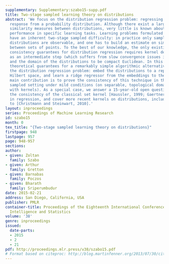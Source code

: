 ```yaml
---
supplementary: Supplementary:szabo15-supp.pdf
title: Two-stage sampled learning theory on distributions
abstract: 'We focus on the distribution regression problem: regressing to a real-valued
  response from a probability distribution. Although there exist a large number of
  similarity measures between distributions, very little is known about their generalization
  performance in specific learning tasks. Learning problems formulated on distributions
  have an inherent two-stage sampled difficulty: in practice only samples from sampled
  distributions are observable, and one has to build an estimate on similarities computed
  between sets of points. To the best of our knowledge, the only existing method with
  consistency guarantees for distribution regression requires kernel density estimation
  as an intermediate step (which suffers from slow convergence issues in high dimensions),
  and the domain of the distributions to be compact Euclidean. In this paper, we provide
  theoretical guarantees for a remarkably simple algorithmic alternative to solve
  the distribution regression problem: embed the distributions to a reproducing kernel
  Hilbert space, and learn a ridge regressor from the embeddings to the outputs. Our
  main contribution is to prove the consistency of this technique in the two-stage
  sampled setting under mild conditions (on separable, topological domains endowed
  with kernels). As a special case, we answer a 15-year-old open question: we establish
  the consistency of the classical set kernel [Haussler, 1999; Gaertner et. al, 2002]
  in regression, and cover more recent kernels on distributions, including those due
  to [Christmann and Steinwart, 2010].'
layout: inproceedings
series: Proceedings of Machine Learning Research
id: szabo15
month: 0
tex_title: "{Two-stage sampled learning theory on distributions}"
firstpage: 948
lastpage: 957
page: 948-957
sections: 
author:
- given: Zoltan
  family: Szabo
- given: Arthur
  family: Gretton
- given: Barnabas
  family: Poczos
- given: Bharath
  family: Sriperumbudur
date: 2015-02-21
address: San Diego, California, USA
publisher: PMLR
container-title: Proceedings of the Eighteenth International Conference on Artificial
  Intelligence and Statistics
volume: '38'
genre: inproceedings
issued:
  date-parts:
  - 2015
  - 2
  - 21
pdf: http://proceedings.mlr.press/v38/szabo15.pdf
# Format based on citeproc: http://blog.martinfenner.org/2013/07/30/citeproc-yaml-for-bibliographies/
---
```


